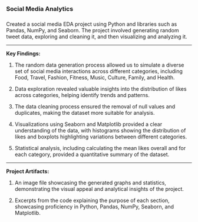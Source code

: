 ### Social Media Analytics
##### 

Created a social media EDA project using Python and libraries such as Pandas, NumPy, and Seaborn. The project involved generating random tweet data, exploring and cleaning it, and then visualizing and analyzing it. 

-----------------------------------------------------------------------------------------------------------------------------------------------------------------------------------------

**Key Findings:**

1. The random data generation process allowed us to simulate a diverse set of social media interactions across different categories, including Food, Travel, Fashion, Fitness, Music, Culture, Family, and Health.

2. Data exploration revealed valuable insights into the distribution of likes across categories, helping identify trends and patterns.

3. The data cleaning process ensured the removal of null values and duplicates, making the dataset more suitable for analysis.

4. Visualizations using Seaborn and Matplotlib provided a clear understanding of the data, with histograms showing the distribution of likes and boxplots highlighting variations between different categories.

5. Statistical analysis, including calculating the mean likes overall and for each category, provided a quantitative summary of the dataset.


-----------------------------------------------------------------------------------------------------------------------------------------------------------------------------------------

**Project Artifacts:**

1. An image file showcasing the generated graphs and statistics, demonstrating the visual appeal and analytical insights of the project.

2. Excerpts from the code explaining the purpose of each section, showcasing proficiency in Python, Pandas, NumPy, Seaborn, and Matplotlib.

 
